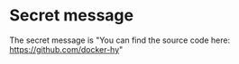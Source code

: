 # Secret message
The secret message is "You can find the source code here: https://github.com/docker-hy"
